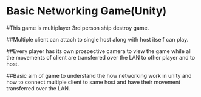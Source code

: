 # Basic Networking Game(Unity)

#This game is multiplayer 3rd person ship destroy game. 

##Multiple client can attach to single host along with host itself can play.

##Every player has its own prospective camera to view the game while all the movements of client are transferred over the LAN to other player and to host.

##Basic aim of game to understand the how networking work in unity and how to connect multiple client to same host and have their movement transferred over the LAN.
